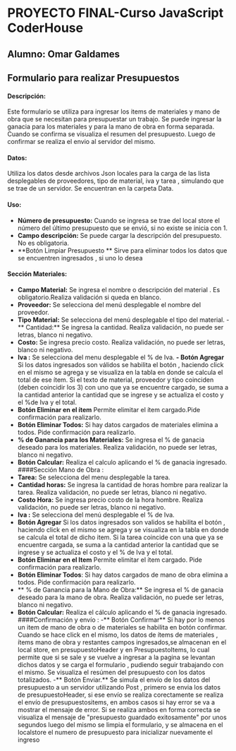 # PROYECTO FINAL-Curso JavaScript CoderHouse
## Alumno: Omar Galdames
## Formulario para realizar Presupuestos
#### Descripción:
Este formulario se utiliza para ingresar los items de materiales y mano de obra que se necesitan para presupuestar un trabajo.
Se puede ingresar la ganacia para los materiales y para la mano de obra en forma separada.
Cuando se confirma se visualiza el resumen del presupuesto.
Luego de confirmar se realiza el envio al servidor del mismo.
#### Datos:
Utiliza los datos desde archivos Json locales para la carga de las lista desplegables de proveedores, tipo de material, iva y tarea , simulando que se trae de un servidor.
Se encuentran en la carpeta Data.
#### Uso:
- **Número de presupuesto:**
	Cuando se ingresa se trae del local store el número del último presupuesto 
	que se envió, si no existe se inicia con 1.
- **Campo descripción:**
	Se puede cargar la descripción del presupuesto. No es obligatoria.
- **Botón Limpiar Presupuesto **
	Sirve para eliminar todos los datos que se encuentren ingresados , si uno 
	lo desea
#### Sección Materiales:
- **Campo Material:** 
	Se ingresa el nombre o descripción del material .
	Es obligatorio.Realiza validación si queda en blanco.
- **Proveedor:**
	Se selecciona del menú desplegable el nombre del proveedor.
- **Tipo Material:**
	Se selecciona del menú desplegable el tipo del material.
-** Cantidad:**
	Se ingresa la cantidad. Realiza validación, no puede ser letras, blanco ni negativo.
- **Costo:**
	Se ingresa precio costo. Realiza validación, no puede ser letras, blanco ni negativo.
- **Iva :**
	Se selecciona del menu desplegable el % de Iva.
**- Botón Agregar**
	Si los datos ingresados son válidos se habilita el botón , haciendo click en 
	el mismo se agrega y se visualiza en la tabla en donde se calcula el total de 
	ese ítem.
	Si el texto de material, proveedor y tipo coinciden (deben coincidir los 3) con uno que ya se encuentre cargado, se suma a la cantidad anterior la cantidad que se ingrese y se actualiza el costo y el %de Iva y el total.
- **Botón Eliminar en el ítem**
	Permite elimitar el ítem cargado.Pide confirmación para realizarlo.
- **Botón Eliminar Todos:**
	Si hay datos cargados de materiales elimina a todos. Pide confirmación para realizarlo.
- **% de Ganancia para los Materiales:**
	Se ingresa el % de ganacia deseado para los materiales.
	Realiza validación, no puede ser letras, blanco ni negativo.
- **Botón Calcular:**
	Realiza el calculo aplicando el % de ganacia ingresado.
####Sección Mano de Obra :
- **Tarea:**
	Se selecciona del menu desplegable la tarea.
- **Cantidad horas:**
	Se ingresa la cantidad de horas hombre para realizar la tarea.
	Realiza validación, no puede ser letras, blanco ni negativo.
- **Costo Hora:**
	Se ingresa precio costo de la hora hombre.
	Realiza validación, no puede ser letras, blanco ni negativo.
- **Iva :**
	Se selecciona del menú desplegable el % de Iva.
- **Botón Agregar**
	Si los datos ingresados son validos se habilita el botón , haciendo click en 	el mismo se agrega y se visualiza en la tabla en donde se calcula el total 			de dicho item.
	Si la tarea coincide con una que ya se encuentre cargada, se suma a la 
	cantidad anterior la cantidad que se ingrese y se actualiza el costo y el % 	de Iva y el total.
- **Botón Eliminar en el Item**
	Permite elimitar el ítem cargado.
	Pide confirmación para realizarlo.
- **Botón Eliminar Todos**:
	Si hay datos cargados de mano de obra elimina a todos.
	Pide confirmación para realizarlo.
- ** % de Ganancia para la Mano de Obra:**
	Se ingresa el % de ganacia deseado para la mano de obra.
	Realiza validación, no puede ser letras, blanco ni negativo.
- **Botón Calcular:**
	Realiza el cálculo aplicando el % de ganacia ingresado.
####Confirmación y envío :
-** Botón Confirmar**
	Si hay por lo menos un item de mano de obra o de materiales se habilita 
	en botón confirmar.
	Cuando se hace click en el mismo, los datos de ítems de materiales , ítems 
	mano de obra y restantes campos ingresados,se almacenan en el local 
	store, en presupuestoHeader y en PresupuestoItems, lo cual permite que si 
	se sale y se vuelve a ingresar a la pagina se levantan dichos datos y se 
	carga el formulario , pudiendo seguir trabajando con el mismo.
	Se visualiza el resúmen del presupuesto con los datos totalizados.
-** Botón Enviar.**
	Se simula el envío de los datos del presupuesto a un servidor utilizando 
	Post , primero se envia los datos de presupuestoHeader, si ese envío se
	realiza corectamente se realiza el envío de presupuestositems, en ambos 
	casos si hay error se va a mostrar el mensaje de error.
	Si se realiza ambos  en forma correcta se visualiza el mensaje de
	"presupuesto guardado exitosamente" por unos segundos luego del 
	mismo se limpia el formulario, y se almacena en el localstore el numero de 
	presupuesto para inicializar nuevamente el ingreso
